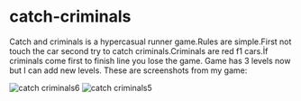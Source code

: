 # catch-criminals
Catch and criminals is a hypercasual runner game.Rules are simple.First not touch the car second try to catch criminals.Criminals are red f1 cars.İf criminals come first to finish line you lose the game.
Game has 3 levels now but I can add new levels.
These are screenshots from my game:

![catch criminals6](https://user-images.githubusercontent.com/72476432/184245842-3b254a7b-2b97-4200-8f06-7ff3ad8037d1.jpeg)
![catch criminals5](https://user-images.githubusercontent.com/72476432/184246078-bace6eb5-7f00-49ba-88fd-e4e6b699ed9b.jpeg)
